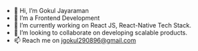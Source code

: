 - 👋 Hi, I’m Gokul Jayaraman
- 👀 I’m a Frontend Development
- 🌱 I’m currently working on React JS, React-Native Tech Stack.
- 💞️ I’m looking to collaborate on developing scalable products.
- 📫 Reach me on jgokul290896@gmail.com

<!---
gokulj2908/gokulj2908 is a ✨ special ✨ repository because its `README.md` (this file) appears on your GitHub profile.
You can click the Preview link to take a look at your changes.
--->

